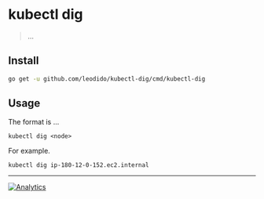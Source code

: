 # kubectl dig

> ...

## Install

```bash
go get -u github.com/leodido/kubectl-dig/cmd/kubectl-dig
```

## Usage

The format is ...

```
kubectl dig <node>
```

For example.

```
kubectl dig ip-180-12-0-152.ec2.internal
```

---

[![Analytics](https://ga-beacon.appspot.com/UA-49657176-1/kubectl-dig?flat)](https://github.com/igrigorik/ga-beacon)

